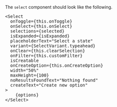 The `select` component should look like the following.

<pre>
&lt;Select 
  onToggle={this.onToggle}
  onSelect={this.onSelect}
  selections={selected}
  isExpanded={isExpanded}
  placeholderText="Select a state"
  variant={SelectVariant.typeahead}
  onClear={this.clearSelection}
  onFilter={this.customFilter}
  isCreatable
  onCreateOption={this.onCreateOption}
  width="50%"
  maxHeight={100}
  noResultsFoundText="Nothing found"
  createText="Create new option"
&gt;
    {options}
&lt;/Select&gt;
</pre>
